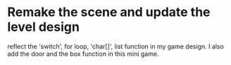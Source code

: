 # Remake the scene and update the level design

reflect the 'switch', for loop, 'char[]', list function in my game design.
I also add the door and the box function in this mini game.
